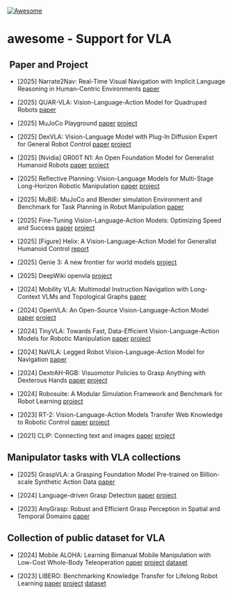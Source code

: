 [![Awesome](https://awesome.re/badge.svg)](https://awesome.re)
# awesome - Support for VLA

## ​ Paper and Project
- [2025] Narrate2Nav: Real-Time Visual Navigation with Implicit Language Reasoning in Human-Centric Environments [paper](https://arxiv.org/pdf/2506.14233)

- [2025] QUAR-VLA: Vision-Language-Action Model for Quadruped Robots [paper](https://arxiv.org/pdf/2312.14457)

- [2025] MuJoCo Playground [paper](https://arxiv.org/pdf/2502.08844) [project](https://playground.mujoco.org/)

- [2025] DexVLA: Vision-Language Model with Plug-In Diffusion Expert for General Robot Control [paper](https://arxiv.org/pdf/2502.05855) [project](https://dex-vla.github.io/)

- [2025] [Nvidia] GR00T N1: An Open Foundation Model for Generalist Humanoid Robots [paper](https://arxiv.org/pdf/2503.14734) [project](https://github.com/NVIDIA/Isaac-GR00T)
  
- [2025] Reflective Planning: Vision-Language Models for Multi-Stage Long-Horizon Robotic Manipulation [paper](https://arxiv.org/abs/2502.16707) [project](https://reflect-vlm.github.io/)

- [2025] MuBlE: MuJoCo and Blender simulation Environment and Benchmark for Task Planning in Robot Manipulation [paper](https://arxiv.org/abs/2503.02834)

- [2025] Fine-Tuning Vision-Language-Action Models: Optimizing Speed and Success [paper](https://arxiv.org/abs/2502.19645) [project](https://openvla-oft.github.io)

- [2025] [Figure] Helix: A Vision-Language-Action Model for Generalist Humanoid Control [report](https://www.figure.ai/news/helix)

- [2025] Genie 3: A new frontier for world models [project](https://deepmind.google/discover/blog/genie-3-a-new-frontier-for-world-models/)

- [2025] DeepWiki openvla [project](https://deepwiki.com/openvla/openvla)

- [2024] Mobility VLA: Multimodal Instruction Navigation with Long-Context VLMs and Topological Graphs [paper](https://arxiv.org/abs/2407.07775)

- [2024] OpenVLA: An Open-Source Vision-Language-Action Model [paper](https://arxiv.org/abs/2406.09246) [project](https://github.com/reazon-research/openvla)

- [2024] TinyVLA: Towards Fast, Data-Efficient Vision-Language-Action Models for Robotic Manipulation [paper](https://arxiv.org/abs/2409.12514) [project](https://tiny-vla.github.io)

- [2024] NaVILA: Legged Robot Vision-Language-Action Model for Navigation [paper](https://arxiv.org/abs/2412.04453)

- [2024] DextrAH-RGB: Visuomotor Policies to Grasp Anything with Dexterous Hands [paper](https://dextrah-rgb.github.io) [project](https://dextrah-rgb.github.io)

- [2024] Robosuite: A Modular Simulation Framework and Benchmark for Robot Learning [project](https://robosuite.ai)

- [2023] RT-2: Vision-Language-Action Models Transfer Web Knowledge to Robotic Control [paper](https://arxiv.org/abs/2307.15818) [project](https://robotics-transformer2.github.io/)

- [2021] CLIP: Connecting text and images [paper](https://arxiv.org/pdf/2103.00020) [project](https://openai.com/index/clip/)

## Manipulator tasks with VLA collections

- [2025] GraspVLA: a Grasping Foundation Model Pre-trained on Billion-scale Synthetic Action Data [paper](https://arxiv.org/html/2505.03233v1)

- [2024] Language-driven Grasp Detection [paper](https://arxiv.org/pdf/2406.09489) [project](https://airvlab.github.io/grasp-anything)

- [2023] AnyGrasp: Robust and Efficient Grasp Perception in Spatial and Temporal Domains [paper](https://arxiv.org/pdf/2212.08333)

## Collection of public dataset for VLA
- [2024] Mobile ALOHA: Learning Bimanual Mobile Manipulation with Low-Cost Whole-Body Teleoperation [paper](https://mobile-aloha.github.io/resources/mobile-aloha.pdf) [project](https://mobile-aloha.github.io/) [dataset](https://drive.google.com/drive/folders/1FP5eakcxQrsHyiWBRDsMRvUfSxeykiDc)

- [2023] LIBERO: Benchmarking Knowledge Transfer for Lifelong Robot Learning [paper](https://arxiv.org/pdf/2306.03310) [project](https://libero-project.github.io/main.html) [dataset](https://libero-project.github.io/datasets)




